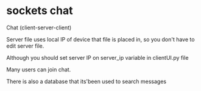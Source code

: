 # sockets chat
Chat (client-server-client)

Server file uses local IP of device that file is placed in, so you don't have to edit server file.

Although you should set server IP on server_ip variable in clientUI.py file

Many users can join chat.

There is also a database that its'been used to search messages
